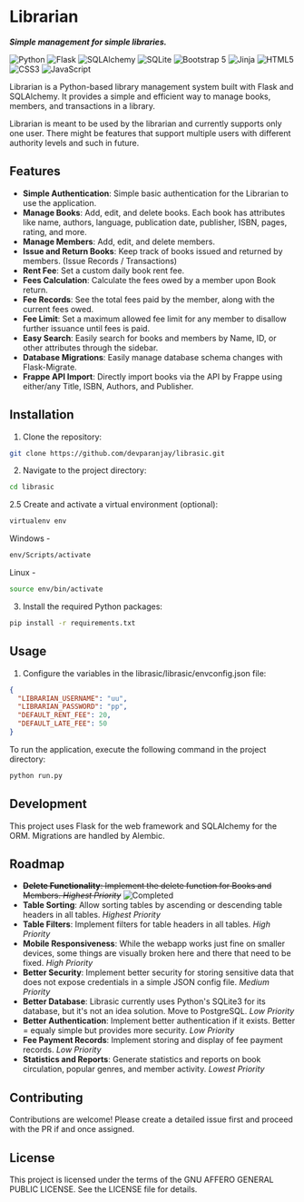 # Librarian

**_Simple management for simple libraries._**

![Python](https://img.shields.io/badge/-Python-3776AB?style=flat-square&logo=python&logoColor=white) ![Flask](https://img.shields.io/badge/-Flask-000000?style=flat-square&logo=flask&logoColor=white) ![SQLAlchemy](https://img.shields.io/badge/-SQLAlchemy-FCA121?style=flat-square&logo=sqlalchemy&logoColor=white) ![SQLite](https://img.shields.io/badge/-SQLite-07405E?style=flat-square&logo=sqlite&logoColor=white) ![Bootstrap 5](https://img.shields.io/badge/-Bootstrap-7952B3?style=flat-square&logo=bootstrap&logoColor=white) ![Jinja](https://img.shields.io/badge/-Jinja-B41717?style=flat-square&logo=jinja&logoColor=white) ![HTML5](https://img.shields.io/badge/-HTML5-E34F26?style=flat-square&logo=html5&logoColor=white)
![CSS3](https://img.shields.io/badge/-CSS3-1572B6?style=flat-square&logo=css3&logoColor=white) ![JavaScript](https://img.shields.io/badge/-JavaScript-F7DF1E?style=flat-square&logo=javascript&logoColor=black)

Librarian is a Python-based library management system built with Flask and SQLAlchemy. It provides a simple and efficient way to manage books, members, and transactions in a library.

Librarian is meant to be used by the librarian and currently supports only one user.
There might be features that support multiple users with different authority levels and such in future.

<!-- todo -->
<!-- Librarian Screenshots -->

## Features

- **Simple Authentication**: Simple basic authentication for the Librarian to use the application.
- **Manage Books**: Add, edit, and delete books. Each book has attributes like name, authors, language, publication date, publisher, ISBN, pages, rating, and more.
- **Manage Members**: Add, edit, and delete members.
- **Issue and Return Books**: Keep track of books issued and returned by members. (Issue Records / Transactions)
- **Rent Fee**: Set a custom daily book rent fee.
- **Fees Calculation**: Calculate the fees owed by a member upon Book return.
- **Fee Records**: See the total fees paid by the member, along with the current fees owed.
- **Fee Limit**: Set a maximum allowed fee limit for any member to disallow further issuance until fees is paid.
- **Easy Search**: Easily search for books and members by Name, ID, or other attributes through the sidebar.
- **Database Migrations**: Easily manage database schema changes with Flask-Migrate.
- **Frappe API Import**: Directly import books via the API by Frappe using either/any Title, ISBN, Authors, and Publisher.

## Installation

1. Clone the repository:

```sh
git clone https://github.com/devparanjay/librasic.git
```

2. Navigate to the project directory:

```sh
cd librasic
```

2.5 Create and activate a virtual environment (optional):

```sh
virtualenv env
```

Windows -

```sh
env/Scripts/activate
```

Linux -

```sh
source env/bin/activate
```

3. Install the required Python packages:

```sh
pip install -r requirements.txt
```

## Usage

1. Configure the variables in the librasic/librasic/envconfig.json file:

```json
{
  "LIBRARIAN_USERNAME": "uu",
  "LIBRARIAN_PASSWORD": "pp",
  "DEFAULT_RENT_FEE": 20,
  "DEFAULT_LATE_FEE": 50
}
```

To run the application, execute the following command in the project directory:

```sh
python run.py
```

## Development

This project uses Flask for the web framework and SQLAlchemy for the ORM. Migrations are handled by Alembic.

## Roadmap

- ~~**Delete Functionality**: Implement the delete function for Books and Members.
  _Highest Priority_~~ ![Completed](https://img.shields.io/date/1711726543.svg?color=%2372dd77&style=flat-square&logo=calendar&label=Completed)
- **Table Sorting**: Allow sorting tables by ascending or descending table headers in all tables.
  _Highest Priority_
- **Table Filters**: Implement filters for table headers in all tables.
  _High Priority_
- **Mobile Responsiveness**: While the webapp works just fine on smaller devices, some things are visually broken here and there that need to be fixed.
  _High Priority_
- **Better Security**: Implement better security for storing sensitive data that does not expose credentials in a simple JSON config file.
  _Medium Priority_
- **Better Database**: Librasic currently uses Python's SQLite3 for its database, but it's not an idea solution. Move to PostgreSQL.
  _Low Priority_
- **Better Authentication**:
  Implement better authentication if it exists. Better = equaly simple but provides more security.
  _Low Priority_
- **Fee Payment Records**: Implement storing and display of fee payment records.
  _Low Priority_
- **Statistics and Reports**: Generate statistics and reports on book circulation, popular genres, and member activity.
  _Lowest Priority_

## Contributing

Contributions are welcome!
Please create a detailed issue first and proceed with the PR if and once assigned.

## License

This project is licensed under the terms of the GNU AFFERO GENERAL PUBLIC LICENSE. See the LICENSE file for details.
